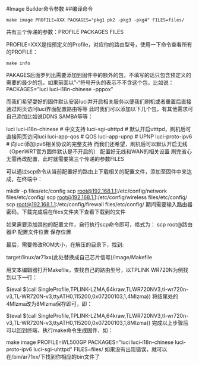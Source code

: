 #Image Builder命令参数
##编译命令
```
make image PROFILE=XXX PACKAGES="pkg1 pk2 -pkg3 -pkg4" FILES=files/
```

共有三个传递的参数：PROFILE PACKAGES FILES

PROFILE=XXX是指预定义的Profile，对应你的路由型号，使用一下命令查看所有的PROFILE：
```
make info
```

PAKAGES后面罗列出需要添加到固件中的额外的包，不填写的话只包含预定义的需要的最少的包，如果前面以”-“符号开头的表示不不含这个包，比如说：PACKAGES=”luci luci-i18n-chinese -pppox”

而我们希望耍好的固件默认安装luci并开启相关服务以便我们刷机或者重置后直接通过网页访问luci界面配置路由等等 此时我们可以添加以下几个包，有其他需求可自己添加比如说DDNS SAMBA等等：

luci
luci-i18n-chinese    # 中文支持
luci-sgi-uhttpd      # 默认开启utttpd，刷机后可直接网页访问luci
luci-app-qos         # QOS
luci-app-upnp        # UPNP
luci-proto-ipv6      # 向luci添加ipv6相关协议的完整支持
而我们还希望，刷机后可以默认开启无线（OpenWRT官方固件默认是不开启的） 配置好无线和WAN的相关设置 刷完省心 无需再改配置，此时就需要第三个传递的参数FILES

可以通过scp命令从当前配置好的路由上下载相关的配置文件，添加至固件中来达成，在终端中：

mkdir -p files/etc/config
scp root@192.168.1.1:/etc/config/network files/etc/config/
scp root@192.168.1.1:/etc/config/wireless files/etc/config/
scp root@192.168.1.1:/etc/config/firewall files/etc/config/
期间需要输入路由器密码，下载完成后在files文件夹下查看下载到的文件

如果需要添加其他的配置文件，自行执行scp命令即可，格式为：
scp root@路由器IP:配置文件位置 保存位置

最后，需要修改ROM大小，在解压的目录下，找到:

target/linux/ar71xx(此处替换成自己芯片信号)/image/Makefile

用文本编辑器打开Makefile，查找自己的路由型号，以TPLINK WR720N为例找到以下一行：

$(eval $(call SingleProfile,TPLINK-LZMA,64kraw,TLWR720NV3,tl-wr720n-v3,TL-WR720N-v3,ttyATH0,115200,0x07200103,1,4Mlzma))
将结尾处的4Mlzma改为8Mlzma保存即可，即：

$(eval $(call SingleProfile,TPLINK-LZMA,64kraw,TLWR720NV3,tl-wr720n-v3,TL-WR720N-v3,ttyATH0,115200,0x07200103,1,8Mlzma))
完成以上步骤后可以回到终端，执行make命令生成固件，如：

make image PROFILE=WL500GP PACKAGES="luci luci-i18n-chinese luci-proto-ipv6 luci-sgi-uhttpd" FILES=files/
如果没有出现错误，就可以在/bin/ar71xx/下找到你相应的bin文件了
